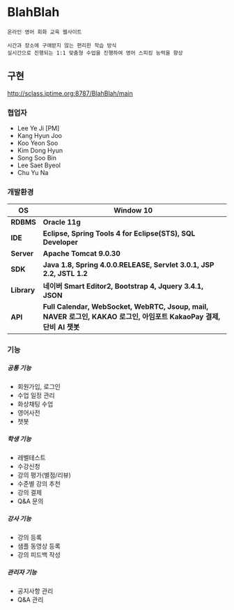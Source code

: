 # BlahBlah

```
온라인 영어 회화 교육 웹사이트

시간과 장소에 구애받지 않는 편리한 학습 방식
실시간으로 진행되는 1:1 맞춤형 수업을 진행하여 영어 스피킹 능력을 향상
```



## 구현

http://sclass.iptime.org:8787/BlahBlah/main



### 협업자

- Lee Ye Ji [PM]
- Kang Hyun Joo
- Koo Yeon Soo
- Kim Dong Hyun
- Song Soo Bin
- Lee Saet Byeol
- Chu Yu Na



### 개발환경

| OS          | Window 10                                                    |
| ----------- | ------------------------------------------------------------ |
| **RDBMS**   | **Oracle 11g**                                               |
| **IDE**     | **Eclipse, Spring Tools 4 for Eclipse(STS), SQL Developer**  |
| **Server**  | **Apache Tomcat 9.0.30**                                     |
| **SDK**     | **Java 1.8, Spring 4.0.0.RELEASE, Servlet 3.0.1, JSP 2.2, JSTL 1.2** |
| **Library** | **네이버 Smart Editor2, Bootstrap 4, Jquery 3.4.1, JSON**    |
| **API**     | **Full Calendar, WebSocket, WebRTC, Jsoup, mail,<br /> NAVER 로그인, KAKAO 로그인, 아임포트 KakaoPay 결제, 단비 AI 챗봇** |



### 기능

##### 공통 기능

- 회원가입, 로그인
- 수업 일정 관리
- 화상채팅 수업
- 영어사전
- 챗봇



##### 학생 기능

- 레벨테스트
- 수강신청
- 강의 평가(별점/리뷰)
- 수준별 강의 추천
- 강의 결제
- Q&A 문의



##### 강사 기능

- 강의 등록
- 샘플 동영상 등록
- 강의 피드백 작성



##### 관리자 기능

- 공지사항 관리
- Q&A  관리
